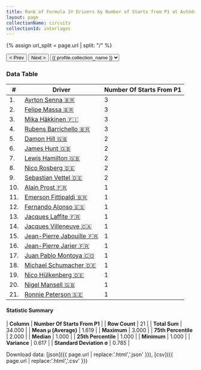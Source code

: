 ```yaml
---
title: Rank of Formula 1® Drivers by Number of Starts from P1 at Autódromo José Carlos Pace
layout: page
collectionName: circuits
collectionId: interlagos
---
```


{% assign url_split = page.url | split: "/" %}
<div id="collection-navigation">
<button onclick="selector.options[selector.selectedIndex-1].value && (window.location = selector.options[selector.selectedIndex-1].value);">&lt; Prev</button>
<button onclick="selector.options[selector.selectedIndex+1].value && (window.location = selector.options[selector.selectedIndex+1].value);">Next &gt;</button>
<select id="selector" onchange="this.options[this.selectedIndex].value && (window.location = this.options[this.selectedIndex].value);">
  {% for collectionId in site.data[page.collectionName].refs %}
    {% if collectionId == page.collectionId %}
      {% assign selected = "selected" %}
    {% else %}
      {% assign selected = "" %}
    {% endif %}
    {% assign profile = site.data[page.collectionName][collectionId].profile %}
    <option value="/f1/{{ page.collectionName }}/{{ collectionId }}/{{ url_split[4] }}" {{ selected }}>{{ profile.collection_name }}</option>
  {% endfor %}
</select>
</div>

<canvas id="chart" width="400" height="180"></canvas>
<script>
var data = {
    "datasets": [
        {
            "backgroundColor": [
                "#9C8E8D",
                "#9C8E8D",
                "#9C8E8D",
                "#9C8E8D",
                "#9C8E8D",
                "#9C8E8D",
                "#9C8E8D",
                "#9C8E8D",
                "#9C8E8D",
                "#9C8E8D",
                "#9C8E8D",
                "#9C8E8D",
                "#9C8E8D",
                "#9C8E8D",
                "#9C8E8D",
                "#9C8E8D",
                "#9C8E8D",
                "#9C8E8D",
                "#9C8E8D",
                "#9C8E8D",
                "#9C8E8D"
            ],
            "borderColor": [
                "#1D181E",
                "#1D181E",
                "#1D181E",
                "#1D181E",
                "#1D181E",
                "#1D181E",
                "#1D181E",
                "#1D181E",
                "#1D181E",
                "#1D181E",
                "#1D181E",
                "#1D181E",
                "#1D181E",
                "#1D181E",
                "#1D181E",
                "#1D181E",
                "#1D181E",
                "#1D181E",
                "#1D181E",
                "#1D181E",
                "#1D181E"
            ],
            "borderWidth": 1,
            "data": [
                3.0,
                3.0,
                3.0,
                3.0,
                2.0,
                2.0,
                2.0,
                2.0,
                2.0,
                1.0,
                1.0,
                1.0,
                1.0,
                1.0,
                1.0,
                1.0,
                1.0,
                1.0,
                1.0,
                1.0,
                1.0
            ],
            "label": "Number Of Starts From P1"
        }
    ],
    "labels": [
        "Ayrton Senna",
        "Felipe Massa",
        "Mika Häkkinen",
        "Rubens Barrichello",
        "Damon Hill",
        "James Hunt",
        "Lewis Hamilton",
        "Nico Rosberg",
        "Sebastian Vettel",
        "Alain Prost",
        "Emerson Fittipaldi",
        "Fernando Alonso",
        "Jacques Laffite",
        "Jacques Villeneuve",
        "Jean-Pierre Jabouille",
        "Jean-Pierre Jarier",
        "Juan Pablo Montoya",
        "Michael Schumacher",
        "Nico Hülkenberg",
        "Nigel Mansell",
        "Ronnie Peterson"
    ]
};
var options = {
  legend: {
    display: false
  },
  scales: {
    xAxes: [{
      ticks: {
        beginAtZero: true,
        maxRotation: 180,
        display: window.innerWidth > 800
      }
    }],
    yAxes: [{
      ticks: {
        beginAtZero: true
      }
    }]
  },
  onResize: function(chart, size) {
    chart.options.scales.xAxes[0].ticks.display = size.width > 800;
  }
};
var chart = new Chart("chart", {
    data: data,
    type: 'bar',
    options: options
});
</script>



### Data Table

| # | Driver | Number Of Starts From P1 |
|--|--|--|
| 1. | [Ayrton Senna 🇧🇷](/f1/drivers/senna) | 3 |
| 2. | [Felipe Massa 🇧🇷](/f1/drivers/massa) | 3 |
| 3. | [Mika Häkkinen 🇫🇮](/f1/drivers/hakkinen) | 3 |
| 4. | [Rubens Barrichello 🇧🇷](/f1/drivers/barrichello) | 3 |
| 5. | [Damon Hill 🇬🇧](/f1/drivers/damon_hill) | 2 |
| 6. | [James Hunt 🇬🇧](/f1/drivers/hunt) | 2 |
| 7. | [Lewis Hamilton 🇬🇧](/f1/drivers/hamilton) | 2 |
| 8. | [Nico Rosberg 🇩🇪](/f1/drivers/rosberg) | 2 |
| 9. | [Sebastian Vettel 🇩🇪](/f1/drivers/vettel) | 2 |
| 10. | [Alain Prost 🇫🇷](/f1/drivers/prost) | 1 |
| 11. | [Emerson Fittipaldi 🇧🇷](/f1/drivers/emerson_fittipaldi) | 1 |
| 12. | [Fernando Alonso 🇪🇸](/f1/drivers/alonso) | 1 |
| 13. | [Jacques Laffite 🇫🇷](/f1/drivers/laffite) | 1 |
| 14. | [Jacques Villeneuve 🇨🇦](/f1/drivers/villeneuve) | 1 |
| 15. | [Jean-Pierre Jabouille 🇫🇷](/f1/drivers/jabouille) | 1 |
| 16. | [Jean-Pierre Jarier 🇫🇷](/f1/drivers/jarier) | 1 |
| 17. | [Juan Pablo Montoya 🇨🇴](/f1/drivers/montoya) | 1 |
| 18. | [Michael Schumacher 🇩🇪](/f1/drivers/michael_schumacher) | 1 |
| 19. | [Nico Hülkenberg 🇩🇪](/f1/drivers/hulkenberg) | 1 |
| 20. | [Nigel Mansell 🇬🇧](/f1/drivers/mansell) | 1 |
| 21. | [Ronnie Peterson 🇸🇪](/f1/drivers/peterson) | 1 |

#### Statistic Summary

| **Column** | **Number Of Starts From P1** |
| **Row Count** | 21 |
| **Total Sum** | 34.000 |
| **Mean μ (Average)** | 1.619 |
| **Maximum** | 3.000 |
| **75th Percentile** | 2.000 |
| **Median** | 1.000 |
| **25th Percentile** | 1.000 |
| **Minimum** | 1.000 |
| **Variance** | 0.617 |
| **Standard Deviation σ** | 0.785 |

Download data: [json]({{ page.url | replace:'.html','.json' }}), [csv]({{ page.url | replace:'.html','.csv' }})
